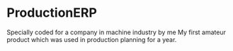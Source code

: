 # ProductionERP

Specially coded for a company in machine industry by me
My first amateur product which was used in production planning for a year.
